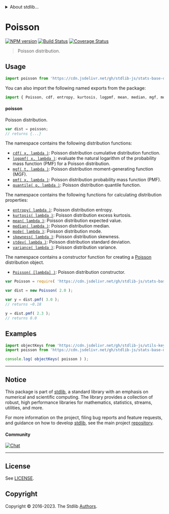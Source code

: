 <!--

@license Apache-2.0

Copyright (c) 2018 The Stdlib Authors.

Licensed under the Apache License, Version 2.0 (the "License");
you may not use this file except in compliance with the License.
You may obtain a copy of the License at

   http://www.apache.org/licenses/LICENSE-2.0

Unless required by applicable law or agreed to in writing, software
distributed under the License is distributed on an "AS IS" BASIS,
WITHOUT WARRANTIES OR CONDITIONS OF ANY KIND, either express or implied.
See the License for the specific language governing permissions and
limitations under the License.

-->


<details>
  <summary>
    About stdlib...
  </summary>
  <p>We believe in a future in which the web is a preferred environment for numerical computation. To help realize this future, we've built stdlib. stdlib is a standard library, with an emphasis on numerical and scientific computation, written in JavaScript (and C) for execution in browsers and in Node.js.</p>
  <p>The library is fully decomposable, being architected in such a way that you can swap out and mix and match APIs and functionality to cater to your exact preferences and use cases.</p>
  <p>When you use stdlib, you can be absolutely certain that you are using the most thorough, rigorous, well-written, studied, documented, tested, measured, and high-quality code out there.</p>
  <p>To join us in bringing numerical computing to the web, get started by checking us out on <a href="https://github.com/stdlib-js/stdlib">GitHub</a>, and please consider <a href="https://opencollective.com/stdlib">financially supporting stdlib</a>. We greatly appreciate your continued support!</p>
</details>

# Poisson

[![NPM version][npm-image]][npm-url] [![Build Status][test-image]][test-url] [![Coverage Status][coverage-image]][coverage-url] <!-- [![dependencies][dependencies-image]][dependencies-url] -->

> Poisson distribution.



<section class="usage">

## Usage

```javascript
import poisson from 'https://cdn.jsdelivr.net/gh/stdlib-js/stats-base-dists-poisson@v0.1.0-deno/mod.js';
```

You can also import the following named exports from the package:

```javascript
import { Poisson, cdf, entropy, kurtosis, logpmf, mean, median, mgf, mode, pmf, quantile, skewness, stdev, variance } from 'https://cdn.jsdelivr.net/gh/stdlib-js/stats-base-dists-poisson@v0.1.0-deno/mod.js';
```

#### poisson

Poisson distribution.

```javascript
var dist = poisson;
// returns {...}
```

The namespace contains the following distribution functions:

<!-- <toc pattern="*+(cdf|pmf|mgf|quantile)*"> -->

<div class="namespace-toc">

-   <span class="signature">[`cdf( x, lambda )`][@stdlib/stats/base/dists/poisson/cdf]</span><span class="delimiter">: </span><span class="description">Poisson distribution cumulative distribution function.</span>
-   <span class="signature">[`logpmf( x, lambda )`][@stdlib/stats/base/dists/poisson/logpmf]</span><span class="delimiter">: </span><span class="description">evaluate the natural logarithm of the probability mass function (PMF) for a Poisson distribution.</span>
-   <span class="signature">[`mgf( t, lambda )`][@stdlib/stats/base/dists/poisson/mgf]</span><span class="delimiter">: </span><span class="description">Poisson distribution moment-generating function (MGF).</span>
-   <span class="signature">[`pmf( x, lambda )`][@stdlib/stats/base/dists/poisson/pmf]</span><span class="delimiter">: </span><span class="description">Poisson distribution probability mass function (PMF).</span>
-   <span class="signature">[`quantile( p, lambda )`][@stdlib/stats/base/dists/poisson/quantile]</span><span class="delimiter">: </span><span class="description">Poisson distribution quantile function.</span>

</div>

<!-- </toc> -->

The namespace contains the following functions for calculating distribution properties:

<!-- <toc pattern="*+(entropy|kurtosis|mean|median|mode|skewness|stdev|variance)*"> -->

<div class="namespace-toc">

-   <span class="signature">[`entropy( lambda )`][@stdlib/stats/base/dists/poisson/entropy]</span><span class="delimiter">: </span><span class="description">Poisson distribution entropy.</span>
-   <span class="signature">[`kurtosis( lambda )`][@stdlib/stats/base/dists/poisson/kurtosis]</span><span class="delimiter">: </span><span class="description">Poisson distribution excess kurtosis.</span>
-   <span class="signature">[`mean( lambda )`][@stdlib/stats/base/dists/poisson/mean]</span><span class="delimiter">: </span><span class="description">Poisson distribution expected value.</span>
-   <span class="signature">[`median( lambda )`][@stdlib/stats/base/dists/poisson/median]</span><span class="delimiter">: </span><span class="description">Poisson distribution median.</span>
-   <span class="signature">[`mode( lambda )`][@stdlib/stats/base/dists/poisson/mode]</span><span class="delimiter">: </span><span class="description">Poisson distribution mode.</span>
-   <span class="signature">[`skewness( lambda )`][@stdlib/stats/base/dists/poisson/skewness]</span><span class="delimiter">: </span><span class="description">Poisson distribution skewness.</span>
-   <span class="signature">[`stdev( lambda )`][@stdlib/stats/base/dists/poisson/stdev]</span><span class="delimiter">: </span><span class="description">Poisson distribution standard deviation.</span>
-   <span class="signature">[`variance( lambda )`][@stdlib/stats/base/dists/poisson/variance]</span><span class="delimiter">: </span><span class="description">Poisson distribution variance.</span>

</div>

<!-- </toc> -->

The namespace contains a constructor function for creating a [Poisson][poisson-distribution] distribution object.

<!-- <toc pattern="*ctor*"> -->

<div class="namespace-toc">

-   <span class="signature">[`Poisson( [lambda] )`][@stdlib/stats/base/dists/poisson/ctor]</span><span class="delimiter">: </span><span class="description">Poisson distribution constructor.</span>

</div>

<!-- </toc> -->

```javascript
var Poisson = require( 'https://cdn.jsdelivr.net/gh/stdlib-js/stats-base-dists-poisson' ).Poisson;

var dist = new Poisson( 2.0 );

var y = dist.pmf( 3.0 );
// returns ~0.18

y = dist.pmf( 2.3 );
// returns 0.0
```

</section>

<!-- /.usage -->

<section class="examples">

## Examples

<!-- TODO: better examples -->

<!-- eslint no-undef: "error" -->

```javascript
import objectKeys from 'https://cdn.jsdelivr.net/gh/stdlib-js/utils-keys@deno/mod.js';
import poisson from 'https://cdn.jsdelivr.net/gh/stdlib-js/stats-base-dists-poisson@v0.1.0-deno/mod.js';

console.log( objectKeys( poisson ) );
```

</section>

<!-- /.examples -->

<!-- Section for related `stdlib` packages. Do not manually edit this section, as it is automatically populated. -->

<section class="related">

</section>

<!-- /.related -->

<!-- Section for all links. Make sure to keep an empty line after the `section` element and another before the `/section` close. -->


<section class="main-repo" >

* * *

## Notice

This package is part of [stdlib][stdlib], a standard library with an emphasis on numerical and scientific computing. The library provides a collection of robust, high performance libraries for mathematics, statistics, streams, utilities, and more.

For more information on the project, filing bug reports and feature requests, and guidance on how to develop [stdlib][stdlib], see the main project [repository][stdlib].

#### Community

[![Chat][chat-image]][chat-url]

---

## License

See [LICENSE][stdlib-license].


## Copyright

Copyright &copy; 2016-2023. The Stdlib [Authors][stdlib-authors].

</section>

<!-- /.stdlib -->

<!-- Section for all links. Make sure to keep an empty line after the `section` element and another before the `/section` close. -->

<section class="links">

[npm-image]: http://img.shields.io/npm/v/@stdlib/stats-base-dists-poisson.svg
[npm-url]: https://npmjs.org/package/@stdlib/stats-base-dists-poisson

[test-image]: https://github.com/stdlib-js/stats-base-dists-poisson/actions/workflows/test.yml/badge.svg?branch=v0.1.0
[test-url]: https://github.com/stdlib-js/stats-base-dists-poisson/actions/workflows/test.yml?query=branch:v0.1.0

[coverage-image]: https://img.shields.io/codecov/c/github/stdlib-js/stats-base-dists-poisson/main.svg
[coverage-url]: https://codecov.io/github/stdlib-js/stats-base-dists-poisson?branch=main

<!--

[dependencies-image]: https://img.shields.io/david/stdlib-js/stats-base-dists-poisson.svg
[dependencies-url]: https://david-dm.org/stdlib-js/stats-base-dists-poisson/main

-->

[chat-image]: https://img.shields.io/gitter/room/stdlib-js/stdlib.svg
[chat-url]: https://app.gitter.im/#/room/#stdlib-js_stdlib:gitter.im

[stdlib]: https://github.com/stdlib-js/stdlib

[stdlib-authors]: https://github.com/stdlib-js/stdlib/graphs/contributors

[umd]: https://github.com/umdjs/umd
[es-module]: https://developer.mozilla.org/en-US/docs/Web/JavaScript/Guide/Modules

[deno-url]: https://github.com/stdlib-js/stats-base-dists-poisson/tree/deno
[umd-url]: https://github.com/stdlib-js/stats-base-dists-poisson/tree/umd
[esm-url]: https://github.com/stdlib-js/stats-base-dists-poisson/tree/esm
[branches-url]: https://github.com/stdlib-js/stats-base-dists-poisson/blob/main/branches.md

[stdlib-license]: https://raw.githubusercontent.com/stdlib-js/stats-base-dists-poisson/main/LICENSE

[poisson-distribution]: https://en.wikipedia.org/wiki/Poisson_distribution

<!-- <toc-links> -->

[@stdlib/stats/base/dists/poisson/ctor]: https://github.com/stdlib-js/stats-base-dists-poisson-ctor/tree/deno

[@stdlib/stats/base/dists/poisson/entropy]: https://github.com/stdlib-js/stats-base-dists-poisson-entropy/tree/deno

[@stdlib/stats/base/dists/poisson/kurtosis]: https://github.com/stdlib-js/stats-base-dists-poisson-kurtosis/tree/deno

[@stdlib/stats/base/dists/poisson/mean]: https://github.com/stdlib-js/stats-base-dists-poisson-mean/tree/deno

[@stdlib/stats/base/dists/poisson/median]: https://github.com/stdlib-js/stats-base-dists-poisson-median/tree/deno

[@stdlib/stats/base/dists/poisson/mode]: https://github.com/stdlib-js/stats-base-dists-poisson-mode/tree/deno

[@stdlib/stats/base/dists/poisson/skewness]: https://github.com/stdlib-js/stats-base-dists-poisson-skewness/tree/deno

[@stdlib/stats/base/dists/poisson/stdev]: https://github.com/stdlib-js/stats-base-dists-poisson-stdev/tree/deno

[@stdlib/stats/base/dists/poisson/variance]: https://github.com/stdlib-js/stats-base-dists-poisson-variance/tree/deno

[@stdlib/stats/base/dists/poisson/cdf]: https://github.com/stdlib-js/stats-base-dists-poisson-cdf/tree/deno

[@stdlib/stats/base/dists/poisson/logpmf]: https://github.com/stdlib-js/stats-base-dists-poisson-logpmf/tree/deno

[@stdlib/stats/base/dists/poisson/mgf]: https://github.com/stdlib-js/stats-base-dists-poisson-mgf/tree/deno

[@stdlib/stats/base/dists/poisson/pmf]: https://github.com/stdlib-js/stats-base-dists-poisson-pmf/tree/deno

[@stdlib/stats/base/dists/poisson/quantile]: https://github.com/stdlib-js/stats-base-dists-poisson-quantile/tree/deno

<!-- </toc-links> -->

</section>

<!-- /.links -->
